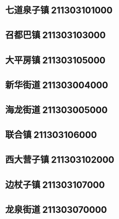 # 七道泉子镇 211303101000
# 召都巴镇 211303103000
# 大平房镇 211303105000
# 新华街道 211303004000
# 海龙街道 211303005000
# 联合镇 211303106000
# 西大营子镇 211303102000
# 边杖子镇 211303107000
# 龙泉街道 211303070000
